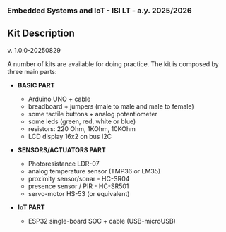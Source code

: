 ### Embedded Systems and IoT  - ISI LT - a.y. 2025/2026

## Kit Description

v. 1.0.0-20250829

A number of kits are available for doing practice. The kit is composed by three main parts:

- **BASIC PART**
  - Arduino UNO + cable
  - breadboard + jumpers (male to male and male to female)
  - some tactile buttons + analog potentiometer
  - some leds (green, red, white or blue)
  - resistors: 220 Ohm, 1KOhm, 10KOhm
  - LCD display 16x2 on bus I2C

- **SENSORS/ACTUATORS PART**
  - Photoresistance LDR-07
  - analog temperature sensor (TMP36 or LM35)
  - proximity sensor/sonar - HC-SR04
  - presence sensor / PIR - HC-SR501
  - servo-motor HS-53 (or equivalent)

- **IoT PART**
  - ESP32 single-board SOC + cable (USB-microUSB)


